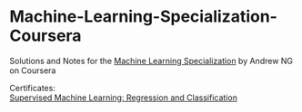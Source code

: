 # Machine-Learning-Specialization-Coursera

Solutions and Notes for the [Machine Learning Specialization](https://www.coursera.org/specializations/machine-learning-introduction) by Andrew NG on Coursera

Certificates:  
[Supervised Machine Learning: Regression and Classification](https://coursera.org/verify/5Z8NCMVWKAN2)

